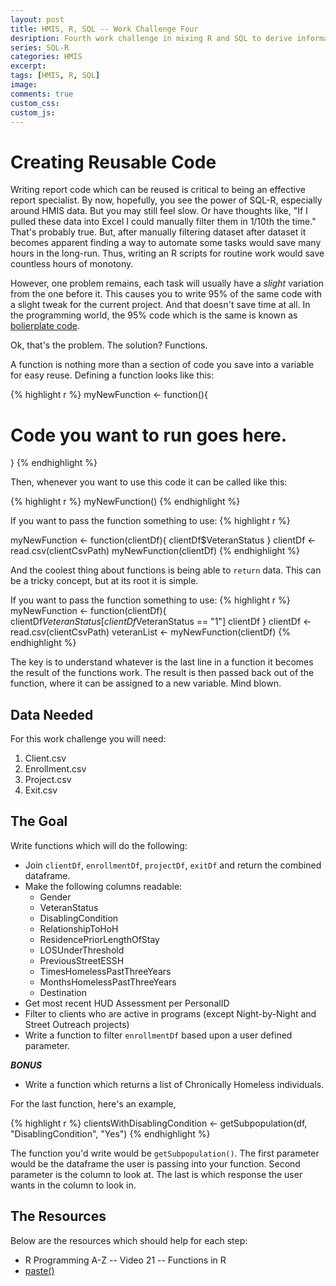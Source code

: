 ```yaml
---
layout: post
title: HMIS, R, SQL -- Work Challenge Four
desription: Fourth work challenge in mixing R and SQL to derive information from HMIS data.
series: SQL-R
categories: HMIS
excerpt:
tags: [HMIS, R, SQL]
image:
comments: true
custom_css: 
custom_js: 
---
```

# Creating Reusable Code

Writing report code which can be reused is critical to being an effective report specialist.  By now, hopefully, you see the power of SQL-R, especially around HMIS data.  But you may still feel slow.  Or have thoughts like, "If I pulled these data into Excel I could manually filter them in 1/10th the time." That's probably true.  But, after manually filtering dataset after dataset it becomes apparent finding a way to automate some tasks would save many hours in the long-run. Thus, writing an R scripts for routine work would save countless hours of monotony.

However, one problem remains, each task will usually have a _slight_ variation from the one before it.  This causes you to write 95% of the same code with a slight tweak for the current project.  And that doesn't save time at all.  In the programming world, the 95% code which is the same is known as [bolierplate code](https://en.wikipedia.org/wiki/Boilerplate_code).

Ok, that's the problem.  The solution? Functions.

A function is nothing more than a section of code you save into a variable for easy reuse.  Defining a function looks like this:

{% highlight r %}
myNewFunction <- function(){
  # Code you want to run goes here.
}
{% endhighlight %}

Then, whenever you want to use this code it can be called like this:

{% highlight r %}
myNewFunction()
{% endhighlight %}

If you want to pass the function something to use:
{% highlight r %}

myNewFunction <- function(clientDf){
  clientDf$VeteranStatus
}
clientDf <- read.csv(clientCsvPath)
myNewFunction(clientDf)
{% endhighlight %}

And the coolest thing about functions is being able to `return` data.  This can be a tricky concept, but at its root it is simple.

If you want to pass the function something to use:
{% highlight r %}
myNewFunction <- function(clientDf){
  clientDf$VeteranStatus[clientDf$VeteranStatus == "1"]
  clientDf
}
clientDf <- read.csv(clientCsvPath)
veteranList <- myNewFunction(clientDf)
{% endhighlight %}

The key is to understand whatever is the last line in a function it becomes the result of the functions work. The result is then passed back out of the function, where it can be assigned to a new variable.  Mind blown.

## Data Needed

For this work challenge you will need:

1. Client.csv
2. Enrollment.csv
3. Project.csv
4. Exit.csv

## The Goal

Write functions which will do the following:

* Join `clientDf`, `enrollmentDf`, `projectDf`, `exitDf` and return the combined dataframe.
* Make the following columns readable:
  * Gender
  * VeteranStatus
  * DisablingCondition
  * RelationshipToHoH
  * ResidencePriorLengthOfStay
  * LOSUnderThreshold
  * PreviousStreetESSH
  * TimesHomelessPastThreeYears
  * MonthsHomelessPastThreeYears
  * Destination
* Get most recent HUD Assessment per PersonalID
* Filter to clients who are active in programs (except Night-by-Night and Street Outreach projects)
* Write a function to filter `enrollmentDf` based upon a user defined parameter.

***BONUS***
* Write a function which returns a list of Chronically Homeless individuals.

For the last function, here's an example,

{% highlight r %}
clientsWithDisablingCondition <- getSubpopulation(df, "DisablingCondition", "Yes")
{% endhighlight %}

The function you'd write would be `getSubpopulation()`.  The first parameter would be the dataframe the user is passing into your function. Second parameter is the column to look at.  The last is which response the user wants in the column to look in.


## The Resources
Below are the resources which should help for each step:

* R Programming A-Z -- Video 21 -- Functions in R
* [paste()](https://www.r-bloggers.com/paste-paste0-and-sprintf/)

